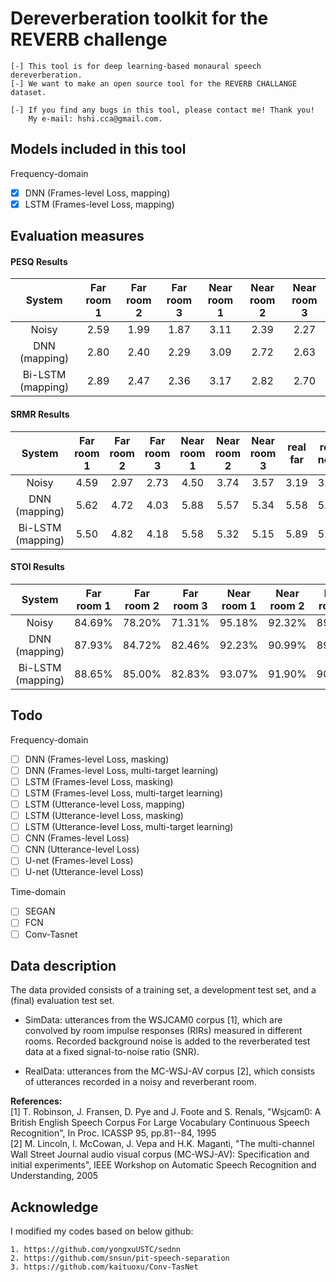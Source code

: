 Dereverberation toolkit for the REVERB challenge  
====

```
[-] This tool is for deep learning-based monaural speech dereverberation.
[-] We want to make an open source tool for the REVERB CHALLANGE dataset. 

[-] If you find any bugs in this tool, please contact me! Thank you!
    My e-mail: hshi.cca@gmail.com.
```

## Models included in this tool
Frequency-domain
- [x] DNN (Frames-level Loss, mapping)
- [x] LSTM (Frames-level Loss, mapping)

## Evaluation measures
#### PESQ Results
| System | Far room 1 | Far room 2 | Far room 3 | Near room 1 | Near room 2 | Near room 3 | 
| :----: | :----: | :----: | :----: | :----: | :----: | :----: |
| Noisy             |     2.59   |    1.99   |    1.87   |    3.11    |    2.39    |    2.27    |
| DNN (mapping)     |     2.80   |    2.40   |    2.29   |    3.09    |    2.72    |    2.63    |
| Bi-LSTM (mapping) |     2.89   |    2.47   |    2.36   |    3.17    |    2.82    |    2.70    |

#### SRMR Results
| System | Far room 1 | Far room 2 | Far room 3 | Near room 1 | Near room 2 | Near room 3 | real far | real near |
| :----: | :----: | :----: | :----: | :----: | :----: | :----: | :----: | :----: |
| Noisy             |    4.59   |    2.97   |    2.73   |    4.50    |    3.74    |    3.57    |   3.19   |   3.17    |
| DNN (mapping)     |    5.62   |    4.72   |    4.03   |    5.88    |    5.57    |    5.34    |   5.58   |   5.35    |
| Bi-LSTM (mapping) |    5.50   |    4.82   |    4.18   |    5.58    |    5.32    |    5.15    |   5.89   |   5.75    |

#### STOI Results
| System | Far room 1 | Far room 2 | Far room 3 | Near room 1 | Near room 2 | Near room 3 | 
| :----: | :----: | :----: | :----: | :----: | :----: | :----: |
| Noisy             |   84.69%  |   78.20%  |   71.31%  |   95.18%   |   92.32%   |   89.38%   |
| DNN (mapping)     |   87.93%  |   84.72%  |   82.46%  |   92.23%   |   90.99%   |   89.48%   |
| Bi-LSTM (mapping) |   88.65%  |   85.00%  |   82.83%  |   93.07%   |   91.90%   |   90.14%   |



## Todo
Frequency-domain
- [ ] DNN (Frames-level Loss, masking)
- [ ] DNN (Frames-level Loss, multi-target learning)
- [ ] LSTM (Frames-level Loss, masking)
- [ ] LSTM (Frames-level Loss, multi-target learning)
- [ ] LSTM (Utterance-level Loss, mapping)
- [ ] LSTM (Utterance-level Loss, masking)
- [ ] LSTM (Utterance-level Loss, multi-target learning)
- [ ] CNN (Frames-level Loss)
- [ ] CNN (Utterance-level Loss)
- [ ] U-net (Frames-level Loss)
- [ ] U-net (Utterance-level Loss)  

Time-domain
- [ ] SEGAN
- [ ] FCN 
- [ ] Conv-Tasnet 

## Data description
The data provided consists of a training set, a development test set, and a (final) evaluation test set.  

+ SimData: utterances from the WSJCAM0 corpus [1], which are convolved by room impulse responses (RIRs) measured in different rooms. Recorded background noise is added to the reverberated test data at a fixed signal-to-noise ratio (SNR).  

+ RealData: utterances from the MC-WSJ-AV corpus [2], which consists of utterances recorded in a noisy and reverberant room.  

<b>References:</b>  
[1] T. Robinson, J. Fransen, D. Pye and J. Foote and S. Renals, "Wsjcam0: A British English Speech Corpus For Large Vocabulary Continuous Speech Recognition", In Proc. ICASSP 95, pp.81--84, 1995  
[2] M. Lincoln, I. McCowan, J. Vepa and H.K. Maganti, "The multi-channel Wall Street Journal audio visual corpus (MC-WSJ-AV): Specification and initial experiments", IEEE Workshop on Automatic Speech Recognition and Understanding, 2005  

## Acknowledge
I modified my codes based on below github:  
```
1. https://github.com/yongxuUSTC/sednn
2. https://github.com/snsun/pit-speech-separation
3. https://github.com/kaituoxu/Conv-TasNet
```

